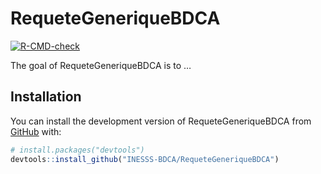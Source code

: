 
<!-- README.md is generated from README.Rmd. Please edit that file -->

# RequeteGeneriqueBDCA

<!-- badges: start -->

[![R-CMD-check](https://github.com/INESSS-BDCA/RequeteGeneriqueBDCA/actions/workflows/R-CMD-check.yaml/badge.svg)](https://github.com/INESSS-BDCA/RequeteGeneriqueBDCA/actions/workflows/R-CMD-check.yaml)
<!-- badges: end -->

The goal of RequeteGeneriqueBDCA is to …

## Installation

You can install the development version of RequeteGeneriqueBDCA from
[GitHub](https://github.com/) with:

``` r
# install.packages("devtools")
devtools::install_github("INESSS-BDCA/RequeteGeneriqueBDCA")
```
